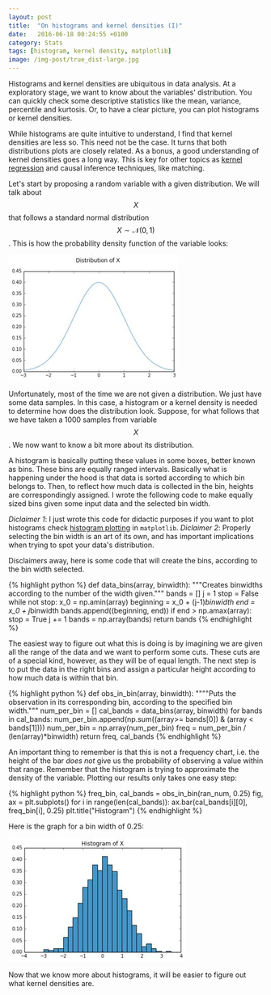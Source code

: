 ```yaml
---
layout: post
title:  "On histograms and kernel densities (I)"
date:   2016-06-18 00:24:55 +0100
category: Stats
tags: [histogram, kernel density, matplotlib]
image: /img-post/true_dist-large.jpg
---
```


Histograms and kernel densities are ubiquitous in data analysis. At a exploratory stage, we want to know about the variables' distribution. You can quickly check some descriptive statistics like the mean, variance, percentile and kurtosis. Or, to have a clear picture, you can plot histograms or kernel densities.

While histograms are quite intuitive to understand, I find that kernel densities are less so. This need not be the case. It turns that both distributions plots are closely related. As a bonus, a good understanding of kernel densities goes a long way. This is key for other topics as [kernel regression](https://en.wikipedia.org/wiki/Kernel_regression) and causal inference techniques, like matching.

Let's start by proposing a random variable with a given distribution. We will talk about $$X$$ that follows a standard normal distribution $$X \sim \mathcal{N}(0,1)$$. This is how the probability density function of the variable looks:



<div class="row">
    <img src="/img-post/true_dist-large.jpg" class="enlarge-img img-position" alt="True Distribution">
</div>

Unfortunately, most of the time we are not given a distribution. We just have some data samples. In this case, a histogram or a kernel density is needed to determine how does the distribution look. Suppose, for what follows that we have taken a 1000 samples from variable $$X$$. We now want to know a bit more about its distribution.

A histogram is basically putting these values in some boxes, better known as bins. These bins are equally ranged intervals. Basically what is happening under the hood is that data is sorted according to which bin belongs to. Then, to reflect how much data is collected in the bin, heights are correspondingly assigned. I wrote the following code to make equally sized bins given some input data and the selected bin width.

*Diclaimer 1*: I just wrote this code for didactic purposes if you want to plot histograms check [histogram plotting](http://matplotlib.org/1.2.1/examples/pylab_examples/histogram_demo.html) in `matplotlib`. *Diclaimer 2*: Properly selecting the bin width is an art of its own, and has important implications when trying to spot your data's distribution.

Disclaimers away, here is some code that will create the bins, according to the bin width selected.


{% highlight python %}
def data_bins(array, binwidth):
    """Creates binwidths according to
    the number of the width given."""
    bands = []
    j = 1
    stop = False
    while not stop:
        x_0 = np.amin(array)
        beginning = x_0  + (j-1)*binwidth
        end = x_0  + j*binwidth
        bands.append((beginning, end))
        if end > np.amax(array):
            stop = True
        j += 1
    bands = np.array(bands)
    return bands
{% endhighlight %}


The easiest way to figure out what this is doing is by imagining we are given all the range of the data and we want to perform some cuts. These cuts are of a special kind, however, as they will be of equal length. The next step is to put the data in the right bins and assign a particular height according to how much data is within that bin.

{% highlight python %}
def obs_in_bin(array, binwidth):
    """"Puts the observation in its
    corresponding bin, according to the
    specified bin width."""
    num_per_bin = []
    cal_bands = data_bins(array, binwidth)
    for bands in cal_bands:
        num_per_bin.append(np.sum((array>= bands[0])
         & (array < bands[1])))
    num_per_bin = np.array(num_per_bin)
    freq = num_per_bin / (len(array)*binwidth)
    return freq, cal_bands
{% endhighlight %}

An important thing to remember is that this is not a frequency chart, i.e. the height of the bar *does not* give us the probability of observing a value within that range. Remember that the histogram is trying to approximate the density of the variable. Plotting our results only takes one easy step:


{% highlight python %}
freq_bin, cal_bands = obs_in_bin(ran_num, 0.25)
fig, ax = plt.subplots()
for i in range(len(cal_bands)):
    ax.bar(cal_bands[i][0], freq_bin[i], 0.25)
plt.title("Histogram")
{% endhighlight %}

Here is the graph for a bin width of 0.25:

<div class="row">
    <img src="/img-post/histogram-large.jpg" class="enlarge-img img-position" alt="Histogram">
</div>

Now that we know more about histograms, it will be easier to figure out what kernel densities are.














